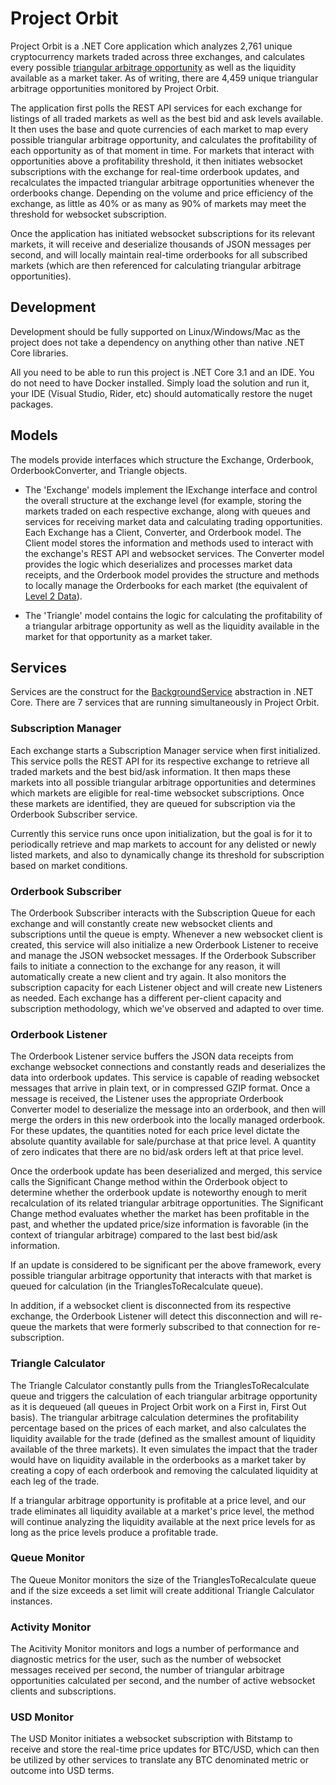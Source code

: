 ﻿# Project Orbit

Project Orbit is a .NET Core application which analyzes 2,761 unique cryptocurrency markets traded across three exchanges, and calculates every possible [triangular arbitrage opportunity](https://www.investopedia.com/terms/t/triangulararbitrage.asp) as well as the liquidity available as a market taker. As of writing, there are 4,459 unique triangular arbitrage opportunities monitored by Project Orbit.

The application first polls the REST API services for each exchange for listings of all traded markets as well as the best bid and ask levels available. It then uses the base and quote currencies of each market to map every possible triangular arbitrage opportunity, and calculates the profitability of each opportunity as of that moment in time. For markets that interact with opportunities above a profitability threshold, it then initiates websocket subscriptions with the exchange for real-time orderbook updates, and recalculates the impacted triangular arbitrage opportunities whenever the orderbooks change. Depending on the volume and price efficiency of the exchange, as little as 40% or as many as 90% of markets may meet the threshold for websocket subscription.

Once the application has initiated websocket subscriptions for its relevant markets, it will receive and deserialize thousands of JSON messages per second, and will locally maintain real-time orderbooks for all subscribed markets (which are then referenced for calculating triangular arbitrage opportunities).

## Development

Development should be fully supported on Linux/Windows/Mac as the project does not take a dependency on anything other than native .NET Core libraries. 

All you need to be able to run this project is .NET Core 3.1 and an IDE. You do not need to have Docker installed. Simply load the solution and run it, your IDE (Visual Studio, Rider, etc) should automatically restore the nuget packages.

## Models

The models provide interfaces which structure the Exchange, Orderbook, OrderbookConverter, and Triangle objects. 

- The 'Exchange' models implement the IExchange interface and control the overall structure at the exchange level (for example, storing the markets traded on each respective exchange, along with queues and services for receiving market data and calculating trading opportunities. Each Exchange has a Client, Converter, and Orderbook model. The Client model stores the information and methods used to interact with the exchange's REST API and websocket services. The Converter model provides the logic which deserializes and processes market data receipts, and the Orderbook model provides the structure and methods to locally manage the Orderbooks for each market (the equivalent of [Level 2 Data](https://www.investopedia.com/articles/trading/06/level2quotes.asp)).  

- The 'Triangle' model contains the logic for calculating the profitability of a triangular arbitrage opportunity as well as the liquidity available in the market for that opportunity as a market taker. 

## Services

Services are the construct for the [BackgroundService](https://docs.microsoft.com/en-us/aspnet/core/fundamentals/host/hosted-services?view=aspnetcore-3.1) abstraction in .NET Core. There are 7 services that are running simultaneously in Project Orbit.

### Subscription Manager
Each exchange starts a Subscription Manager service when first initialized. This service polls the REST API for its respective exchange to retrieve all traded markets and the best bid/ask information. It then maps these markets into all possible triangular arbitrage opportunities and determines which markets are eligible for real-time websocket subscriptions. Once these markets are identified, they are queued for subscription via the Orderbook Subscriber service. 

Currently this service runs once upon initialization, but the goal is for it to periodically retrieve and map markets to account for any delisted or newly listed markets, and also to dynamically change its threshold for subscription based on market conditions.

### Orderbook Subscriber

The Orderbook Subscriber interacts with the Subscription Queue for each exchange and will constantly create new websocket clients and subscriptions until the queue is empty. Whenever a new websocket client is created, this service will also initialize a new Orderbook Listener to receive and manage the JSON websocket messages. If the Orderbook Subscriber fails to initiate a connection to the exchange for any reason, it will automatically create a new client and try again. It also monitors the subscription capacity for each Listener object and will create new Listeners as needed. Each exchange has a different per-client capacity and subscription methodology, which we've observed and adapted to over time.

### Orderbook Listener

The Orderbook Listener service buffers the JSON data receipts from exchange websocket connections and constantly reads and deserializes the data into orderbook updates. This service is capable of reading websocket messages that arrive in plain text, or in compressed GZIP format. Once a message is received, the Listener uses the appropriate Orderbook Converter model to deserialize the message into an orderbook, and then will merge the orders in this new orderbook into the locally managed orderbook. For these updates, the quantities noted for each price level dictate the absolute quantity available for sale/purchase at that price level. A quantity of zero indicates that there are no bid/ask orders left at that price level.

Once the orderbook update has been deserialized and merged, this service calls the Significant Change method within the Orderbook object to determine whether the orderbook update is noteworthy enough to merit recalculation of its related triangular arbitrage opportunities. The Significant Change method evaluates whether the market has been profitable in the past, and whether the updated price/size information is favorable (in the context of triangular arbitrage) compared to the last best bid/ask information.

If an update is considered to be significant per the above framework, every possible triangular arbitrage opportunity that interacts with that market is queued for calculation (in the TrianglesToRecalculate queue).

In addition, if a websocket client is disconnected from its respective exchange, the Orderbook Listener will detect this disconnection and will re-queue the markets that were formerly subscribed to that connection for re-subscription.

### Triangle Calculator

The Triangle Calculator constantly pulls from the TrianglesToRecalculate queue and triggers the calculation of each triangular arbitrage opportunity as it is dequeued (all queues in Project Orbit work on a First in, First Out basis). The triangular arbitrage calculation determines the profitability percentage based on the prices of each market, and also calculates the liquidity available for the trade (defined as the smallest amount of liquidity available of the three markets). It even simulates the impact that the trader would have on liquidity available in the orderbooks as a market taker by creating a copy of each orderbook and removing the calculated liquidity at each leg of the trade.

If a triangular arbitrage opportunity is profitable at a price level, and our trade eliminates all liquidity available at a market's price level, the method will continue analyzing the liquidity available at the next price levels for as long as the price levels produce a profitable trade.

### Queue Monitor

The Queue Monitor monitors the size of the TrianglesToRecalculate queue and if the size exceeds a set limit will create additional Triangle Calculator instances. 

### Activity Monitor

The Acitivity Monitor monitors and logs a number of performance and diagnostic metrics for the user, such as the number of websocket messages received per second, the number of triangular arbitrage opportunities calculated per second, and the number of active websocket clients and subscriptions.

### USD Monitor

The USD Monitor initiates a websocket subscription with Bitstamp to receive and store the real-time price updates for BTC/USD, which can then be utilized by other services to translate any BTC denominated metric or outcome into USD terms.

